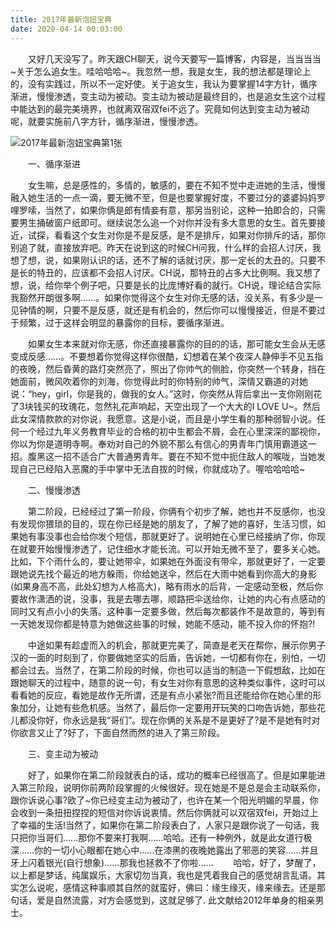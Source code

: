 ```yaml
---
title: 2017年最新泡妞宝典
date: 2020-04-14 00:03:00
---
```




　　又好几天没写了。昨天跟CH聊天，说今天要写一篇博客，内容是，当当当当~关于怎么追女生。哇哈哈哈~。我忽然一想，我是女生，我的想法都是理论上的，没有实践过，所以不一定好使。关于追女生，我认为要掌握14字方针，循序渐进，慢慢渗透，变主动为被动。变主动为被动是最终目的，也是追女生这个过程中能达到的最完美境界，也就离双宿双fei不远了。究竟如何达到变主动为被动呢，就要实施前八字方针，循序渐进，慢慢渗透。

![2017年最新泡妞宝典第1张](/img/847a6c347eecf72e8600c1ced3ad1d97.jpg)

　　一、循序渐进

　　女生嘛，总是感性的，多情的，敏感的，要在不知不觉中走进她的生活，慢慢融入她生活的一点一滴，要无微不至，但是也要掌握好度，不要过分的婆婆妈妈罗哩罗嗦，当然了，如果你俩是郎有情妾有意，那另当别论，这种一拍即合的，只需要男生捅破窗户纸即可。继续说怎么追一个对你并没有多大意思的女生。首先要接近，试探，看看这个女生对你是不是反感，是不是排斥，如果对你排斥的话，那你别追了就，直接放弃吧。昨天在说到这的时候CH问我，什么样的会招人讨厌，我想了想，说，如果刚认识的话，还不了解的话就讨厌，那一定长的太丑的。只要不是长的特丑的，应该都不会招人讨厌。CH说，那特丑的占多大比例啊。我又想了想，说，给你举个例子吧，只要是长的比庞博好看的就行。CH说，理论结合实际我豁然开朗很多啊……。如果你觉得这个女生对你无感的话，没关系，有多少是一见钟情的啊，只要不是反感，就还是有机会的，然后你可以慢慢接近，但是不要过于频繁，过于这样会明显的暴露你的目标，要循序渐进。

　　如果女生本来就对你无感，你还直接暴露你的目的的话，那可能女生会从无感变成反感……。不要想着你觉得这样你很酷，幻想着在某个夜深人静伸手不见五指的夜晚，然后昏黄的路灯突然亮了，照出了你帅气的侧脸，你突然一个转身，挡在她面前，微风吹着你的刘海，你觉得此时的你特别的帅气，深情又霸道的对她说：“hey，girl，你是我的，做我的女人。”这时，你突然从背后拿出一支你刚刚花了3块钱买的玫瑰花，忽然礼花声响起，天空出现了一个大大的I LOVE U~。然后此女深情款款的对你说，我愿意。这是小说，而且是小学生看的那种弱智小说。任何一个经过九年义务教育毕业的合格的初中生都会不屑，会在心里深深的鄙视你，你以为你是道明寺啊。奉劝对自己的外貌不那么有信心的男青年门慎用霸道这一招。腹黑这一招不适合广大普通男青年。要在不知不觉中扼住敌人的喉咙，当她发现自己已经陷入恶魔的手中掌中无法自拔的时候，你就成功了。喔哈哈哈哈~

　　二、慢慢渗透

　　第二阶段，已经经过了第一阶段，你俩有个初步了解，她也并不反感你，也没有发现你猥琐的目的，现在你已经是她的朋友了，了解了她的喜好，生活习惯，如果她有事没事也会给你发个短信，那就更好了。说明她在心里已经接纳了你，你现在就要开始慢慢渗透了，记住细水才能长流。可以开始无微不至了，要多关心她。比如，下个雨什么的，要让她带伞，如果她在外面没有带伞，那就更好了，一定要跟她说先找个最近的地方躲雨，你给她送伞，然后在大雨中她看到你高大的身影(如果身高不高，此处幻想为人格高大)，略有雨水的后背，一定感动至极，然后你要故作潇洒的说，没事，我是去哪去哪，顺路把伞送给你，让她的内心有点感动的同时又有点小小的失落。这种事一定要多做，然后每次都装作不是故意的，等到有一天她发现你都是特意为她做这些事的时候，她能不感动，能不投入你的怀抱?!

　　中途如果有趁虚而入的机会，那就更完美了，简直是老天在帮你，展示你男子汉的一面的时刻到了，你要做她坚实的后盾，告诉她，一切都有你在，别怕，一切都会过去。当然了，在第二阶段的时候，你也可以适当的制造一下假想敌，比如在跟她聊天的过程中，随意的说一句，有女生对你有意思的这种类似事件，这时可以看看她的反应，看她是故作无所谓，还是有点小紧张?而且还能给你在她心里的形象加分，让她有些危机感。当然了，最后你一定要用开玩笑的口吻告诉她，那些花儿都没你好，你永远是我“哥们”。现在你俩的关系是不是更好了?是不是她有时对你欲言又止了?好了，下面自然而然的进入了第三阶段。

　　三、变主动为被动

　　好了，如果你在第二阶段就表白的话，成功的概率已经很高了。但是如果能进入第三阶段，说明你前两阶段掌握的火候很好。现在她是不是总是会主动联系你，跟你诉说心事?欧了~你已经变主动为被动了，也许在某一个阳光明媚的早晨，你会收到一条扭扭捏捏的短信对你诉说衷情。然后你俩就可以双宿双fei，开始过上了幸福的生活!当然了，如果你在第二阶段表白了，人家只是跟你说了一句话，我只把你当哥们……那你不要来打我啊……哈哈。还有一种例外，就是此女道行极深……你的一切小心眼都在她心中……在漆黑的夜晚她露出了邪恶的笑容……并且牙上闪着银光(自行想象)……那我也拯救不了你啦…… 　　哈哈，好了，梦醒了，以上都是梦话，纯属娱乐，大家切勿当真，我也是凭着我自己的感觉胡言乱语。其实怎么说呢，感情这种事顺其自然的就蛮好，佛曰：缘生缘灭，缘来缘去。还是那句话，爱是自然流露，对方会感觉到，这就足够了. 此文献给2012年单身的相亲男士。